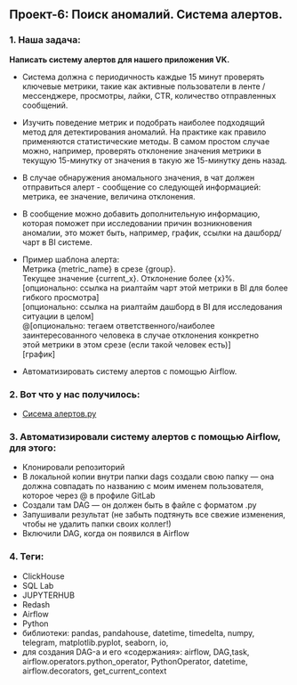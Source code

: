 ## Проект-6: Поиск аномалий. Система алертов.

### 1. Наша задача:

**Написать систему алертов для нашего приложения VK.**  

-  Система должна с периодичность каждые 15 минут проверять ключевые метрики, такие как активные пользователи в ленте / мессенджере, просмотры, лайки, CTR, количество отправленных сообщений.  
- Изучить поведение метрик и подобрать наиболее подходящий метод для детектирования аномалий. На практике как правило применяются статистические методы. В самом простом случае можно, например, проверять отклонение значения метрики в текущую 15-минутку от значения в такую же 15-минутку день назад.  
- В случае обнаружения аномального значения, в чат должен отправиться алерт - сообщение со следующей информацией: метрика, ее значение, величина отклонения.  
- В сообщение можно добавить дополнительную информацию, которая поможет при исследовании причин возникновения аномалии, это может быть, например,  график, ссылки на дашборд/чарт в BI системе.  
- Пример шаблона алерта:  
Метрика {metric_name} в срезе {group}.  
Текущее значение {current_x}. Отклонение более {x}%.  
[опционально: ссылка на риалтайм чарт этой метрики в BI для более гибкого просмотра]  
[опционально: ссылка на риалтайм дашборд в BI для исследования ситуации в целом]  
@[опционально: тегаем ответственного/наиболее заинтересованного человека в случае отклонения конкретно  
этой метрики в этом срезе (если такой человек есть)]  
[график]  


- Автоматизировать систему алертов с помощью Airflow.  


### 2. Вот что у нас получилось:

- [Сисема алертов.py](https://github.com/moseevaevgeniya/Project_in_Karpov.courses/blob/4aaf0c126e6eded5f954706e08684ba0a3485a8c/6.%D0%9F%D1%80%D0%BE%D0%B5%D0%BA%D1%82:%20%D0%9F%D0%BE%D0%B8%D1%81%D0%BA%20%D0%B0%D0%BD%D0%BE%D0%BC%D0%B0%D0%BB%D0%B8%D0%B9.%20%D0%A1%D0%B8%D1%81%D1%82%D0%B5%D0%BC%D0%B0%20%D0%B0%D0%BB%D0%B5%D1%80%D1%82%D0%BE%D0%B2./task_7_alert_dag__1_.py)

### 3. Автоматизировали систему алертов с помощью Airflow, для этого:  

- Клонировали репозиторий  
- В локальной копии внутри папки dags создали свою папку — она должна совпадать по названию с моим именем пользователя, которое через @ в профиле GitLab  
- Создали там DAG — он должен быть в файле с форматом .py  
- Запушивали результат (не забыть подтянуть все свежие изменения, чтобы не удалить папки своих коллег!)  
- Включили DAG, когда он появился в Airflow  


### 4. Теги:  

- ClickHouse  
- SQL Lab  
- JUPYTERHUB  
- Redash  
- Airflow  
- Python  
- библиотеки: pandas, pandahouse, datetime, timedelta, numpy, telegram, matplotlib.pyplot, seaborn, io,  
- для создания DAG-а и его «содержания»: airflow, DAG,task,  airflow.operators.python_operator, PythonOperator, datetime, airflow.decorators, get_current_context  
